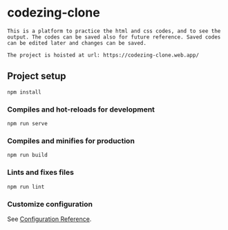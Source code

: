 # codezing-clone
```
This is a platform to practice the html and css codes, and to see the output. The codes can be saved also for future reference. Saved codes can be edited later and changes can be saved.

The project is hoisted at url: https://codezing-clone.web.app/
```

## Project setup
```
npm install
```

### Compiles and hot-reloads for development
```
npm run serve
```

### Compiles and minifies for production
```
npm run build
```

### Lints and fixes files
```
npm run lint
```

### Customize configuration
See [Configuration Reference](https://cli.vuejs.org/config/).
